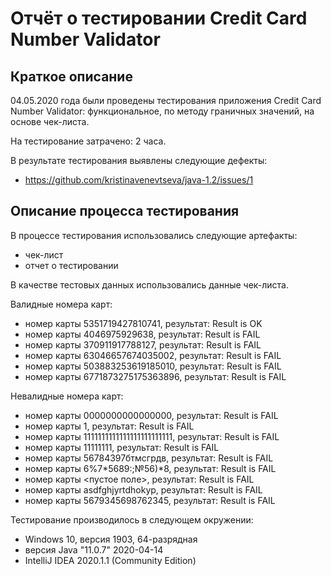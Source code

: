 # Отчёт о тестировании Credit Card Number Validator

## Краткое описание

04.05.2020 года были проведены тестирования приложения Credit Card Number Validator: функциональное, по методу граничных значений, на основе чек-листа.

На тестирование затрачено: 2 часа.

В результате тестирования выявлены следующие дефекты:
* https://github.com/kristinavenevtseva/java-1.2/issues/1

## Описание процесса тестирования

В процессе тестирования использовались следующие артефакты:
* чек-лист
* отчет о тестировании

В качестве тестовых данных использовались данные чек-листа.

Валидные номера карт:
* номер карты 5351719427810741, результат: Result is OK
* номер карты 4046975929638, результат: Result is FAIL
* номер карты 370911917788127, результат: Result is FAIL
* номер карты 63046657674035002, результат: Result is FAIL
* номер карты 503883253619185010, результат: Result is FAIL
* номер карты 6771873275175363896, результат: Result is FAIL

Невалидные номера карт:
* номер карты 0000000000000000, результат: Result is FAIL
* номер карты 1, результат: Result is FAIL
* номер карты 1111111111111111111111111, результат: Result is FAIL
* номер карты 11111111, результат: Result is FAIL
* номер карты 56784397бтмсгрдв, результат: Result is FAIL
* номер карты 6%7*5689:;№56)*8, результат: Result is FAIL
* номер карты <пустое поле>, результат: Result is FAIL
* номер карты asdfghjyrtdhokyp, результат: Result is FAIL
* номер карты 5679345698762345, результат: Result is FAIL

Тестирование производилось в следующем окружении:
* Windows 10, версия 1903, 64-разрядная
* версия Java "11.0.7" 2020-04-14
* IntelliJ IDEA 2020.1.1 (Community Edition)
